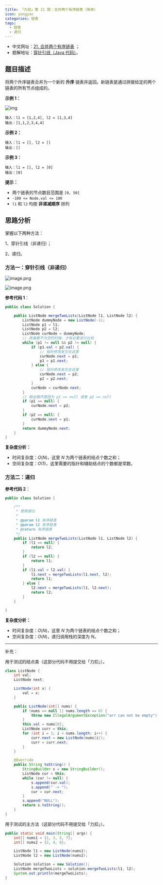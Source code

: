 ```yaml
---
title: 「力扣」第 21 题：合并两个有序链表（简单）
icon: yongyan
categories: 链表
tags:
  - 链表
  - 递归
---
```


+ 中文网址：[21. 合并两个有序链表](https://leetcode-cn.com/problems/merge-two-sorted-lists/description/) ；
+ 题解地址：[穿针引线（Java 代码）](https://leetcode-cn.com/problems/merge-two-sorted-lists/solution/chuan-zhen-yin-xian-java-dai-ma-by-liweiwei1419/)。

## 题目描述

将两个升序链表合并为一个新的 **升序** 链表并返回。新链表是通过拼接给定的两个链表的所有节点组成的。 

**示例 1：**

![img](https://assets.leetcode.com/uploads/2020/10/03/merge_ex1.jpg)

```
输入：l1 = [1,2,4], l2 = [1,3,4]
输出：[1,1,2,3,4,4]
```

**示例 2：**

```
输入：l1 = [], l2 = []
输出：[]
```

**示例 3：**

```
输入：l1 = [], l2 = [0]
输出：[0]
```

**提示：**

- 两个链表的节点数目范围是 `[0, 50]`
- `-100 <= Node.val <= 100`
- `l1` 和 `l2` 均按 **非递减顺序** 排列

## 思路分析

掌握以下两种方法：

1、穿针引线（非递归）；

2、递归。

### 方法一：穿针引线（非递归）

![image.png](https://pic.leetcode-cn.com/12b00e35459dc32405363e0f641653b5e926b7be94cfd063bd3b10943f3b84d1-image.png)

![image.png](https://pic.leetcode-cn.com/ffba6fb487a62746149227b81ff6e948f13b96e7cfdb77a50d0fc80c59f750a6-image.png)

**参考代码 1**：


```Java []
public class Solution {

    public ListNode mergeTwoLists(ListNode l1, ListNode l2) {
        ListNode dummyNode = new ListNode(-1);
        ListNode p1 = l1;
        ListNode p2 = l2;
        ListNode curNode = dummyNode;
        // 两者都不为空的时候，才有必要进行比较
        while (p1 != null && p2 != null) {
            if (p1.val < p2.val) {
                // 指针修改发生在这里
                curNode.next = p1;
                p1 = p1.next;
            } else {
                // 指针修改发生在这里
                curNode.next = p2;
                p2 = p2.next;
            }
            curNode = curNode.next;
        }
        // 跳出循环是因为 p1 == null 或者 p2 == null
        if (p1 == null) {
            curNode.next = p2;
        }
        if (p2 == null) {
            curNode.next = p1;
        }
        return dummyNode.next;
    }
}
```

**复杂度分析：**

+ 时间复杂度：$O(N)$，这里 $N$ 为两个链表的结点个数之和；
+ 空间复杂度：$O(1)$，这里需要的指针和辅助结点的个数都是常数。

### 方法二：递归

**参考代码 2**：

```java
public class Solution {

    /**
     * 使用递归
     *
     * @param l1 有序链表
     * @param l2 有序链表
     * @return 有序链表
     */
    public ListNode mergeTwoLists(ListNode l1, ListNode l2) {
        if (l1 == null) {
            return l2;
        }
        if (l2 == null) {
            return l1;
        }
        if (l1.val < l2.val) {
            l1.next = mergeTwoLists(l1.next, l2);
            return l1;
        } else {
            l2.next = mergeTwoLists(l1, l2.next);
            return l2;
        }
    }

}
```

**复杂度分析：**

+ 时间复杂度：$O(N)$，这里 $N$ 为两个链表的结点个数之和；
+ 空间复杂度：$O(N)$，递归调用栈的深度为 $N$。

---

补充：

用于测试的结点类（这部分代码不用提交给「力扣」）。

```java
class ListNode {
    int val;
    ListNode next;

    ListNode(int x) {
        val = x;
    }

    public ListNode(int[] nums) {
        if (nums == null || nums.length == 0) {
            throw new IllegalArgumentException("arr can not be empty");
        }
        this.val = nums[0];
        ListNode curr = this;
        for (int i = 1; i < nums.length; i++) {
            curr.next = new ListNode(nums[i]);
            curr = curr.next;
        }
    }

    @Override
    public String toString() {
        StringBuilder s = new StringBuilder();
        ListNode cur = this;
        while (cur != null) {
            s.append(cur.val);
            s.append(" -> ");
            cur = cur.next;
        }
        s.append("NULL");
        return s.toString();
    }
}
```

用于测试的主方法（这部分代码不用提交给「力扣」）。

```java
public static void main(String[] args) {
    int[] nums1 = {1, 3, 5, 7};
    int[] nums2 = {2, 4, 6};

    ListNode l1 = new ListNode(nums1);
    ListNode l2 = new ListNode(nums2);

    Solution solution = new Solution();
    ListNode mergeTwoLists = solution.mergeTwoLists(l1, l2);
    System.out.println(mergeTwoLists);
}
```

